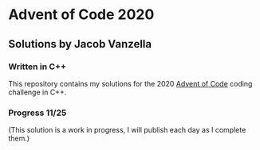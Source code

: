 # Advent of Code 2020
## Solutions by Jacob Vanzella
### Written in C++

This repository contains my solutions for the 2020 [Advent of Code](https://adventofcode.com/) coding challenge in C++.

### Progress 11/25
(This solution is a work in progress, I will publish each day as I complete them.)